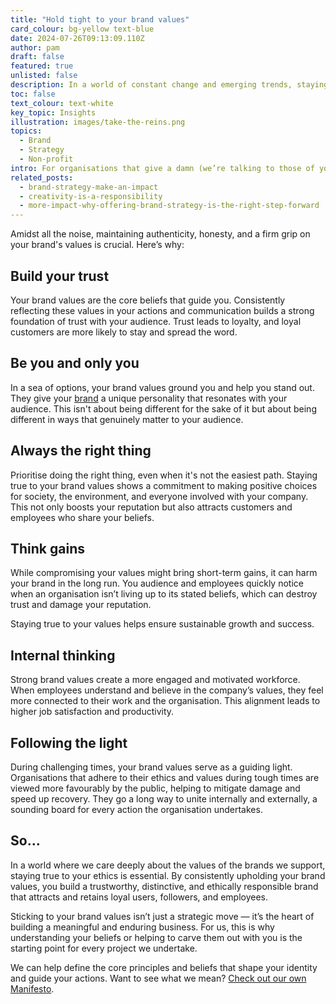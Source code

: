 ```yaml
---
title: "Hold tight to your brand values"
card_colour: bg-yellow text-blue
date: 2024-07-26T09:13:09.110Z
author: pam
draft: false
featured: true
unlisted: false
description: In a world of constant change and emerging trends, staying true to your brand values is more important than ever.
toc: false
text_colour: text-white
key_topic: Insights
illustration: images/take-the-reins.png
topics:
  - Brand
  - Strategy
  - Non-profit
intro: For organisations that give a damn (we’re talking to those of you who are fighting against injustice, supporting communities and working towards improving and protecting our natural environment), a strong brand is crucial for making an impact. Whether you’re a small non-profit or a well-established organisation, having a clear brand strategy is essential. 
related_posts:
  - brand-strategy-make-an-impact
  - creativity-is-a-responsibility
  - more-impact-why-offering-brand-strategy-is-the-right-step-forward
---
```


Amidst all the noise, maintaining authenticity, honesty, and a firm grip on your brand's values is crucial. Here’s why:

<h2 class="h3">Build your trust</h2>

Your brand values are the core beliefs that guide you. Consistently reflecting these values in your actions and communication builds a strong foundation of trust with your audience. Trust leads to loyalty, and loyal customers are more likely to stay and spread the word.

<h2 class="h3">Be you and only you</h2>

In a sea of options, your brand values ground you and help you stand out. They give your [brand](/services/brand/) a unique personality that resonates with your audience. This isn't about being different for the sake of it but about being different in ways that genuinely matter to your audience.

<h2 class="h3">Always the right thing</h2>

Prioritise doing the right thing, even when it's not the easiest path. Staying true to your brand values shows a commitment to making positive choices for society, the environment, and everyone involved with your company. This not only boosts your reputation but also attracts customers and employees who share your beliefs.

<h2 class="h3">Think gains</h2>

While compromising your values might bring short-term gains, it can harm your brand in the long run. You audience and employees quickly notice when an organisation isn’t living up to its stated beliefs, which can destroy trust and damage your reputation.

Staying true to your values helps ensure sustainable growth and success.

<h2 class="h3">Internal thinking</h2>

Strong brand values create a more engaged and motivated workforce. When employees understand and believe in the company’s values, they feel more connected to their work and the organisation. This alignment leads to higher job satisfaction and productivity.

<h2 class="h3">Following the light</h2>

During challenging times, your brand values serve as a guiding light. Organisations that adhere to their ethics and values during tough times are viewed more favourably by the public, helping to mitigate damage and speed up recovery. They go a long way to unite internally and externally, a sounding board for every action the organisation undertakes.


<h2 class="h3">So...</h2>

In a world where we care deeply about the values of the brands we support, staying true to your ethics is essential. By consistently upholding your brand values, you build a trustworthy, distinctive, and ethically responsible brand that attracts and retains loyal users, followers, and employees.

Sticking to your brand values isn’t just a strategic move — it’s the heart of building a meaningful and enduring business. For us, this is why understanding your beliefs or helping to carve them out with you is the starting point for every project we undertake.

We can help define the core principles and beliefs that shape your identity and guide your actions. Want to see what we mean? [Check out our own Manifesto](/about/manifesto).